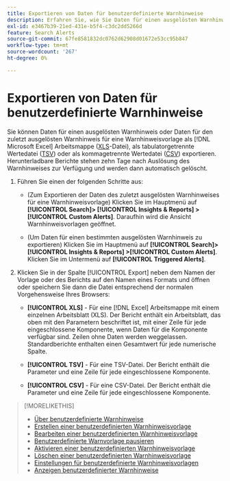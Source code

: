 ```yaml
---
title: Exportieren von Daten für benutzerdefinierte Warnhinweise
description: Erfahren Sie, wie Sie Daten für einen ausgelösten Warnhinweis in eine Datei exportieren.
exl-id: e3467b39-21ed-431e-b5f4-c3dc2dd5266d
feature: Search Alerts
source-git-commit: 67fe8581832dc0762d62908d01672e53cc95b847
workflow-type: tm+mt
source-wordcount: '267'
ht-degree: 0%

---
```


# Exportieren von Daten für benutzerdefinierte Warnhinweise

Sie können Daten für einen ausgelösten Warnhinweis oder Daten für den zuletzt ausgelösten Warnhinweis für eine Warnhinweisvorlage als [!DNL Microsoft Excel] Arbeitsmappe ([XLS](/help/search-social-commerce/glossary.md#w-x)-Datei), als tabulatorgetrennte Wertedatei ([TSV](/help/search-social-commerce/glossary.md#s-t)) oder als kommagetrennte Wertedatei ([CSV](/help/search-social-commerce/glossary.md#c-d)) exportieren. Herunterladbare Berichte stehen zehn Tage nach Auslösung des Warnhinweises zur Verfügung und werden dann automatisch gelöscht.

1. Führen Sie einen der folgenden Schritte aus:

   * (Zum Exportieren der Daten des zuletzt ausgelösten Warnhinweises für eine Warnhinweisvorlage) Klicken Sie im Hauptmenü auf **[!UICONTROL Search]> [!UICONTROL Insights & Reports] >[!UICONTROL Custom Alerts]**. Daraufhin wird die Ansicht Warnhinweisvorlagen geöffnet.

   * (Um Daten für einen bestimmten ausgelösten Warnhinweis zu exportieren) Klicken Sie im Hauptmenü auf **[!UICONTROL Search]> [!UICONTROL Insights & Reports] >[!UICONTROL Custom Alerts]**. Klicken Sie im Untermenü auf **[!UICONTROL Triggered Alerts]**.

1. Klicken Sie in der Spalte [!UICONTROL Export] neben dem Namen der Vorlage oder des Berichts auf den Namen eines Formats und öffnen oder speichern Sie dann die Datei entsprechend der normalen Vorgehensweise Ihres Browsers:

   * **[!UICONTROL XLS]** - Für eine [!DNL Excel] Arbeitsmappe mit einem einzelnen Arbeitsblatt (XLS). Der Bericht enthält ein Arbeitsblatt, das oben mit den Parametern beschriftet ist, mit einer Zeile für jede eingeschlossene Komponente, wenn Daten für die Komponente verfügbar sind. Zeilen ohne Daten werden weggelassen. Standardberichte enthalten einen Gesamtwert für jede numerische Spalte.

   * **[!UICONTROL TSV]** - Für eine TSV-Datei. Der Bericht enthält die Parameter und eine Zeile für jede eingeschlossene Komponente.

   * **[!UICONTROL CSV]** - Für eine CSV-Datei. Der Bericht enthält die Parameter und eine Zeile für jede eingeschlossene Komponente.

>[!MORELIKETHIS]
>
>* [Über benutzerdefinierte Warnhinweise](alert-about.md)
>* [Erstellen einer benutzerdefinierten Warnhinweisvorlage](alert-template-create.md)
>* [Bearbeiten einer benutzerdefinierten Warnhinweisvorlage](alert-template-edit.md)
>* [Benutzerdefinierte Warnvorlage pausieren](alert-template-pause.md)
>* [Aktivieren einer benutzerdefinierten Warnhinweisvorlage](alert-template-activate.md)
>* [Löschen einer benutzerdefinierten Warnhinweisvorlage](alert-template-delete.md)
>* [Einstellungen für benutzerdefinierte Warnhinweisvorlagen](alert-template-settings.md)
>* [Anzeigen benutzerdefinierter Warnhinweise](alert-view.md)
